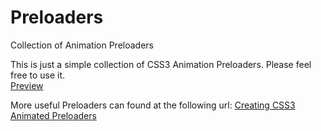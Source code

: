 Preloaders
==========

Collection of Animation Preloaders

This is just a simple collection of CSS3 Animation Preloaders.
Please feel free to use it.<br>
<a href="http://htmlpreview.github.io/?https://github.com/sir-script/Preloaders/blob/master/index.html">Preview</a>

More useful Preloaders can found at the following url:
<a href="http://webdesign.tutsplus.com/tutorials/creating-a-collection-of-css3-animated-pre-loaders--cms-21978">Creating CSS3 Animated Preloaders</a>